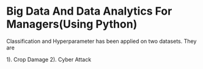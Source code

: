 <h1>Big Data And Data Analytics For Managers(Using Python)</h1>

Classification and Hyperparameter has been applied on two datasets. They are

1). Crop Damage
2). Cyber Attack
